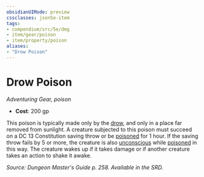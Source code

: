 ```yaml
---
obsidianUIMode: preview
cssclasses: json5e-item
tags:
- compendium/src/5e/dmg
- item/gear/poison
- item/property/poison
aliases: 
- "Drow Poison"
---
```

# Drow Poison
*Adventuring Gear, poison*  

- **Cost**: 200 gp

This poison is typically made only by the [drow](/compendium/bestiary/humanoid/drow.md), and only in a place far removed from sunlight. A creature subjected to this poison must succeed on a DC 13 Constitution saving throw or be [poisoned](/compendium/rules/conditions.md#poisoned) for 1 hour. If the saving throw fails by 5 or more, the creature is also [unconscious](/compendium/rules/conditions.md#unconscious) while [poisoned](/compendium/rules/conditions.md#poisoned) in this way. The creature wakes up if it takes damage or if another creature takes an action to shake it awake.

*Source: Dungeon Master's Guide p. 258. Available in the SRD.*